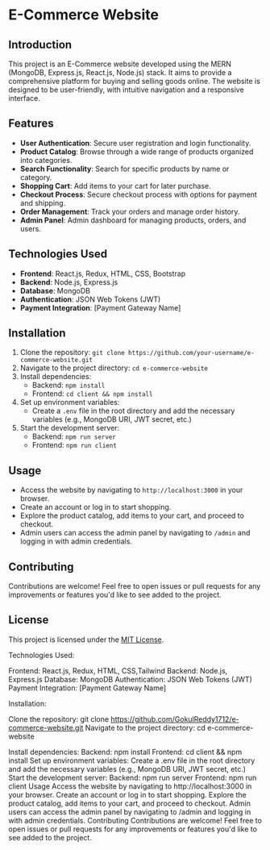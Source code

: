 # E-Commerce Website

## Introduction

This project is an E-Commerce website developed using the MERN (MongoDB, Express.js, React.js, Node.js) stack. It aims to provide a comprehensive platform for buying and selling goods online. The website is designed to be user-friendly, with intuitive navigation and a responsive interface.

## Features

- **User Authentication**: Secure user registration and login functionality.
- **Product Catalog**: Browse through a wide range of products organized into categories.
- **Search Functionality**: Search for specific products by name or category.
- **Shopping Cart**: Add items to your cart for later purchase.
- **Checkout Process**: Secure checkout process with options for payment and shipping.
- **Order Management**: Track your orders and manage order history.
- **Admin Panel**: Admin dashboard for managing products, orders, and users.

## Technologies Used

- **Frontend**: React.js, Redux, HTML, CSS, Bootstrap
- **Backend**: Node.js, Express.js
- **Database**: MongoDB
- **Authentication**: JSON Web Tokens (JWT)
- **Payment Integration**: [Payment Gateway Name]

## Installation

1. Clone the repository: `git clone https://github.com/your-username/e-commerce-website.git`
2. Navigate to the project directory: `cd e-commerce-website`
3. Install dependencies:
   - Backend: `npm install`
   - Frontend: `cd client && npm install`
4. Set up environment variables:
   - Create a `.env` file in the root directory and add the necessary variables (e.g., MongoDB URI, JWT secret, etc.)
5. Start the development server:
   - Backend: `npm run server`
   - Frontend: `npm run client`

## Usage

- Access the website by navigating to `http://localhost:3000` in your browser.
- Create an account or log in to start shopping.
- Explore the product catalog, add items to your cart, and proceed to checkout.
- Admin users can access the admin panel by navigating to `/admin` and logging in with admin credentials.

## Contributing

Contributions are welcome! Feel free to open issues or pull requests for any improvements or features you'd like to see added to the project.

## License

This project is licensed under the [MIT License](LICENSE).

Technologies Used:

Frontend: React.js, Redux, HTML, CSS,Tailwind
Backend: Node.js, Express.js
Database: MongoDB
Authentication: JSON Web Tokens (JWT)
Payment Integration: [Payment Gateway Name]

Installation:

Clone the repository: git clone https://github.com/GokulReddy1712/e-commerce-website.git
Navigate to the project directory: cd e-commerce-website

Install dependencies:
Backend: npm install
Frontend: cd client && npm install
Set up environment variables:
Create a .env file in the root directory and add the necessary variables (e.g., MongoDB URI, JWT secret, etc.)
Start the development server:
Backend: npm run server
Frontend: npm run client
Usage
Access the website by navigating to http://localhost:3000 in your browser.
Create an account or log in to start shopping.
Explore the product catalog, add items to your cart, and proceed to checkout.
Admin users can access the admin panel by navigating to /admin and logging in with admin credentials.
Contributing
Contributions are welcome! Feel free to open issues or pull requests for any improvements or features you'd like to see added to the project.
